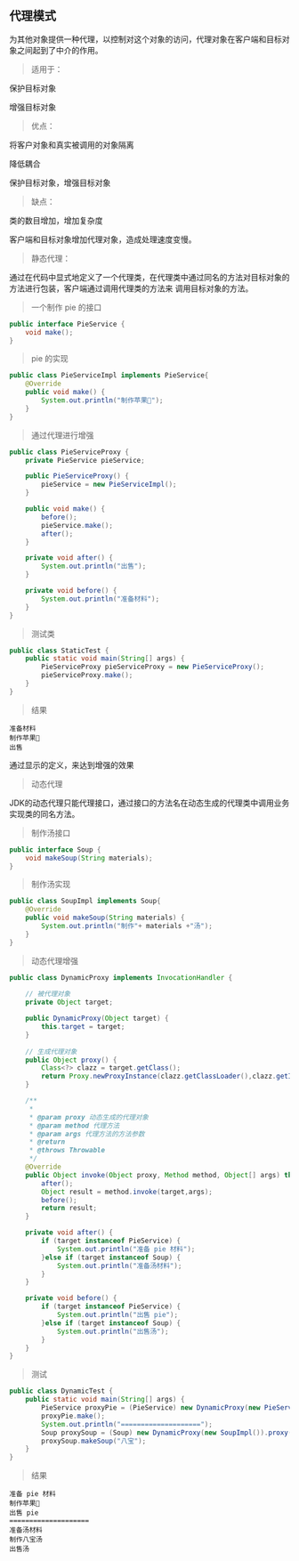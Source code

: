 ## 代理模式
为其他对象提供一种代理，以控制对这个对象的访问，代理对象在客户端和目标对象之间起到了中介的作用。

>适用于：

保护目标对象

增强目标对象

>优点：

将客户对象和真实被调用的对象隔离

降低耦合

保护目标对象，增强目标对象
> 缺点：

类的数目增加，增加复杂度

客户端和目标对象增加代理对象，造成处理速度变慢。

>静态代理：

通过在代码中显式地定义了一个代理类，在代理类中通过同名的方法对目标对象的方法进行包装，客户端通过调用代理类的方法来
调用目标对象的方法。

> 一个制作 pie 的接口
```java
public interface PieService {
    void make();
}
```
> pie 的实现
```java
public class PieServiceImpl implements PieService{
    @Override
    public void make() {
        System.out.println("制作苹果🥧");
    }
}
```
> 通过代理进行增强
```java
public class PieServiceProxy {
    private PieService pieService;

    public PieServiceProxy() {
        pieService = new PieServiceImpl();
    }

    public void make() {
        before();
        pieService.make();
        after();
    }

    private void after() {
        System.out.println("出售");
    }

    private void before() {
        System.out.println("准备材料");
    }
}
```
> 测试类
```java
public class StaticTest {
    public static void main(String[] args) {
        PieServiceProxy pieServiceProxy = new PieServiceProxy();
        pieServiceProxy.make();
    }
}
```
> 结果
```shell
准备材料
制作苹果🥧
出售
```
通过显示的定义，来达到增强的效果
> 动态代理

JDK的动态代理只能代理接口，通过接口的方法名在动态生成的代理类中调用业务实现类的同名方法。

> 制作汤接口
```java
public interface Soup {
    void makeSoup(String materials);
}
```
> 制作汤实现
```java
public class SoupImpl implements Soup{
    @Override
    public void makeSoup(String materials) {
        System.out.println("制作"+ materials +"汤");
    }
}
```
> 动态代理增强
```java
public class DynamicProxy implements InvocationHandler {
    
    // 被代理对象
    private Object target;

    public DynamicProxy(Object target) {
        this.target = target;
    }
    
    // 生成代理对象
    public Object proxy() {
        Class<?> clazz = target.getClass();
        return Proxy.newProxyInstance(clazz.getClassLoader(),clazz.getInterfaces(),this);
    }

    /**
     *
     * @param proxy 动态生成的代理对象
     * @param method 代理方法
     * @param args 代理方法的方法参数
     * @return
     * @throws Throwable
     */
    @Override
    public Object invoke(Object proxy, Method method, Object[] args) throws Throwable {
        after();
        Object result = method.invoke(target,args);
        before();
        return result;
    }

    private void after() {
        if (target instanceof PieService) {
            System.out.println("准备 pie 材料");
        }else if (target instanceof Soup) {
            System.out.println("准备汤材料");
        }
    }

    private void before() {
        if (target instanceof PieService) {
            System.out.println("出售 pie");
        }else if (target instanceof Soup) {
            System.out.println("出售汤");
        }
    }
}
```
> 测试
```java
public class DynamicTest {
    public static void main(String[] args) {
        PieService proxyPie = (PieService) new DynamicProxy(new PieServiceImpl()).proxy();
        proxyPie.make();
        System.out.println("====================");
        Soup proxySoup = (Soup) new DynamicProxy(new SoupImpl()).proxy();
        proxySoup.makeSoup("八宝");
    }
}
```
> 结果
```shell
准备 pie 材料
制作苹果🥧
出售 pie
====================
准备汤材料
制作八宝汤
出售汤
```
